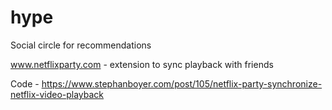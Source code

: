 # hype
Social circle for recommendations

www.netflixparty.com - extension to sync playback with friends

Code - https://www.stephanboyer.com/post/105/netflix-party-synchronize-netflix-video-playback
